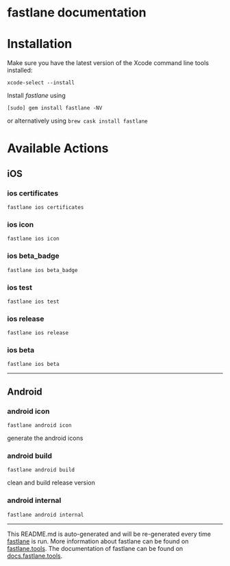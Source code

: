 fastlane documentation
================
# Installation

Make sure you have the latest version of the Xcode command line tools installed:

```
xcode-select --install
```

Install _fastlane_ using
```
[sudo] gem install fastlane -NV
```
or alternatively using `brew cask install fastlane`

# Available Actions
## iOS
### ios certificates
```
fastlane ios certificates
```

### ios icon
```
fastlane ios icon
```

### ios beta_badge
```
fastlane ios beta_badge
```

### ios test
```
fastlane ios test
```

### ios release
```
fastlane ios release
```

### ios beta
```
fastlane ios beta
```


----

## Android
### android icon
```
fastlane android icon
```
generate the android icons
### android build
```
fastlane android build
```
clean and build release version
### android internal
```
fastlane android internal
```


----

This README.md is auto-generated and will be re-generated every time [fastlane](https://fastlane.tools) is run.
More information about fastlane can be found on [fastlane.tools](https://fastlane.tools).
The documentation of fastlane can be found on [docs.fastlane.tools](https://docs.fastlane.tools).

